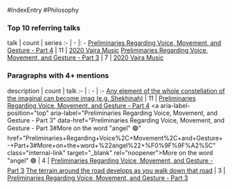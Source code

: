 #IndexEntry #Philosophy

### Top 10 referring talks
talk | count | series
:- | - |: -
<a data-href="Preliminaries Regarding Voice, Movement, and Gesture - Part 4" href="Preliminaries+Regarding+Voice%2C+Movement%2C+and+Gesture+-+Part+4" class="internal-link" target="_blank" rel="noopener">Preliminaries Regarding Voice, Movement, and Gesture - Part 4</a> | 11 | <a data-href="2020 Vajra Music" href="2020+Vajra+Music" class="internal-link" target="_blank" rel="noopener">2020 Vajra Music</a>
<a data-href="Preliminaries Regarding Voice, Movement, and Gesture - Part 3" href="Preliminaries+Regarding+Voice%2C+Movement%2C+and+Gesture+-+Part+3" class="internal-link" target="_blank" rel="noopener">Preliminaries Regarding Voice, Movement, and Gesture - Part 3</a> | 7 | <a data-href="2020 Vajra Music" href="2020+Vajra+Music" class="internal-link" target="_blank" rel="noopener">2020 Vajra Music</a>

### Paragraphs with 4+ mentions
description | count | talk
:- | : - | :-
<a aria-label-position="top" aria-label="Preliminaries Regarding Voice, Movement, and Gesture - Part 4" data-href="Preliminaries Regarding Voice, Movement, and Gesture - Part 4#Any element of the whole constellation of the imaginal can become imag e g Shekhinah\" href="Preliminaries+Regarding+Voice%2C+Movement%2C+and+Gesture+-+Part+4#Any+element+of+the+whole+constellation+of+the+imaginal+can+become+imag+e+g+Shekhinah%5C" class="internal-link" target="_blank" rel="noopener">Any element of the whole constellation of the imaginal can become imag (e.g. Shekhinah)</a> | 11 | <a data-href="Preliminaries Regarding Voice, Movement, and Gesture - Part 4" href="Preliminaries+Regarding+Voice%2C+Movement%2C+and+Gesture+-+Part+4" class="internal-link" target="_blank" rel="noopener">Preliminaries Regarding Voice, Movement, and Gesture - Part 4</a>
<a aria-label-position="top" aria-label="Preliminaries Regarding Voice, Movement, and Gesture - Part 3" data-href="Preliminaries Regarding Voice, Movement, and Gesture - Part 3#More on the word "angel" 🟢\" href="Preliminaries+Regarding+Voice%2C+Movement%2C+and+Gesture+-+Part+3#More+on+the+word+%22angel%22+%F0%9F%9F%A2%5C" class="internal-link" target="_blank" rel="noopener">More on the word &quot;angel&quot; 🟢</a> | 4 | <a data-href="Preliminaries Regarding Voice, Movement, and Gesture - Part 3" href="Preliminaries+Regarding+Voice%2C+Movement%2C+and+Gesture+-+Part+3" class="internal-link" target="_blank" rel="noopener">Preliminaries Regarding Voice, Movement, and Gesture - Part 3</a>
<a aria-label-position="top" aria-label="Preliminaries Regarding Voice, Movement, and Gesture - Part 3" data-href="Preliminaries Regarding Voice, Movement, and Gesture - Part 3#The terrain around the road develops as you walk down that road\" href="Preliminaries+Regarding+Voice%2C+Movement%2C+and+Gesture+-+Part+3#The+terrain+around+the+road+develops+as+you+walk+down+that+road%5C" class="internal-link" target="_blank" rel="noopener">The terrain around the road develops as you walk down that road</a> | 3 | <a data-href="Preliminaries Regarding Voice, Movement, and Gesture - Part 3" href="Preliminaries+Regarding+Voice%2C+Movement%2C+and+Gesture+-+Part+3" class="internal-link" target="_blank" rel="noopener">Preliminaries Regarding Voice, Movement, and Gesture - Part 3</a>

